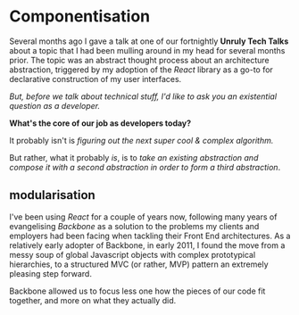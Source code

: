 # Componentisation

Several months ago I gave a talk at one of our fortnightly **Unruly Tech Talks** about a topic that I had been mulling around in my head for several months prior.
The topic was an abstract thought process about an architecture abstraction, triggered by my adoption of the *React* library as a go-to for declarative construction of my user interfaces.

*But, before we talk about technical stuff, I'd like to ask you an existential question as a developer.*

**What's the core of our job as developers today?**

It probably isn't is *figuring out the next super cool & complex algorithm.*

But rather, what it probably *is*, is to *take an existing abstraction and compose it with a second abstraction in order to form a third abstraction*.

## modularisation

I've been using *React* for a couple of years now, following many years of evangelising *Backbone* as a solution to the problems my clients and employers had been facing when tackling their Front End architectures. As a relatively early adopter of Backbone, in early 2011, I found the move from a messy soup of global Javascript objects with complex prototypical hierarchies, to a structured MVC (or rather, MVP) pattern an extremely pleasing step forward.

Backbone allowed us to focus less one how the pieces of our code fit together, and more on what they actually did.